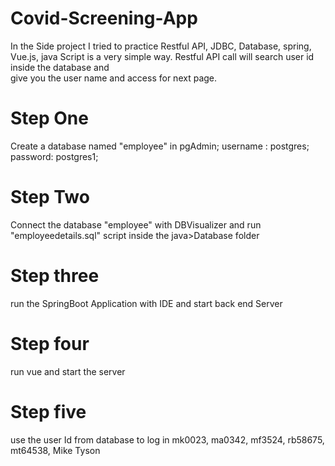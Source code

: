  # Covid-Screening-App
 In the Side project I tried to practice Restful API, JDBC, Database, spring, Vue.js, 
 java Script is a very simple way. Restful API call will search user id inside the database and  
 give you the user name and access for next page. 

# Step One 
Create a database named "employee" in pgAdmin; username : postgres; password: postgres1;

# Step Two 
Connect the database "employee" with DBVisualizer and run "employeedetails.sql" script
inside the java>Database folder

# Step three 
run the SpringBoot Application with IDE and start back end Server

# Step four
run vue and start the server

# Step five
use the user Id from database to log in 
mk0023, ma0342, mf3524, rb58675, mt64538, Mike Tyson


